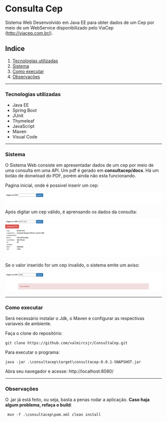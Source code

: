 # Consulta Cep

Sistema Web Desenvolvido em Java EE para obter dados de um Cep por meio de um WebService disponibilizado pelo ViaCep (http://viacep.com.br/).

## Indice
1. [Tecnologias utilizadas](#id1)
2. [Sistema](#id2)
3. [Como executar](#id3)
4. [Observações](#id4)


---

### Tecnologias utilizadas <a name="id1"></a>
* Java EE
* Spring Boot
* JUnit
* Thymeleaf
* JavaScript
* Maven
* Visual Code

---

### Sistema <a name="id2"></a>

O Sistema Web consiste em apresentadar dados de um cep por meio de uma consulta em uma API. Um pdf é gerado em **consultacep/docs**. Há um botão de donwload do PDF, porém ainda não esta funcionando.

Pagina inicial, onde é possivel inserir um cep:

![PgInicial](consultacep/docs/readmeimgs/pginicial.png)

Após digitar um cep válido, é aprensando os dados da consulta:

![consulta](consultacep/docs/readmeimgs/consulta.png)

Se o valor inserido for um cep invalido, o sistema emite um aviso:

![aviso](consultacep/docs/readmeimgs/aviso.png)

----

### Como executar <a name="id3"></a>

Será necessário instalar o Jdk, o Maven e configurar as respectivas variaveis de ambiente.


Faça o clone do repositório:
```
git clone https://github.com/valmircsjr/ConsultaCep.git
```



Para executar o programa:

```
java -jar .\consultacep\target\consultacep-0.0.1-SNAPSHOT.jar
```


Abra seu navegador e acesse: http://localhost:8080/

---

### Observações <a name="id4"></a>
O .jar já está feito, ou seja, basta a penas rodar a aplicação. **Caso haja algum problema, refaça o build**:
```
 mvn -f .\consultacep\pom.xml clean install
```







